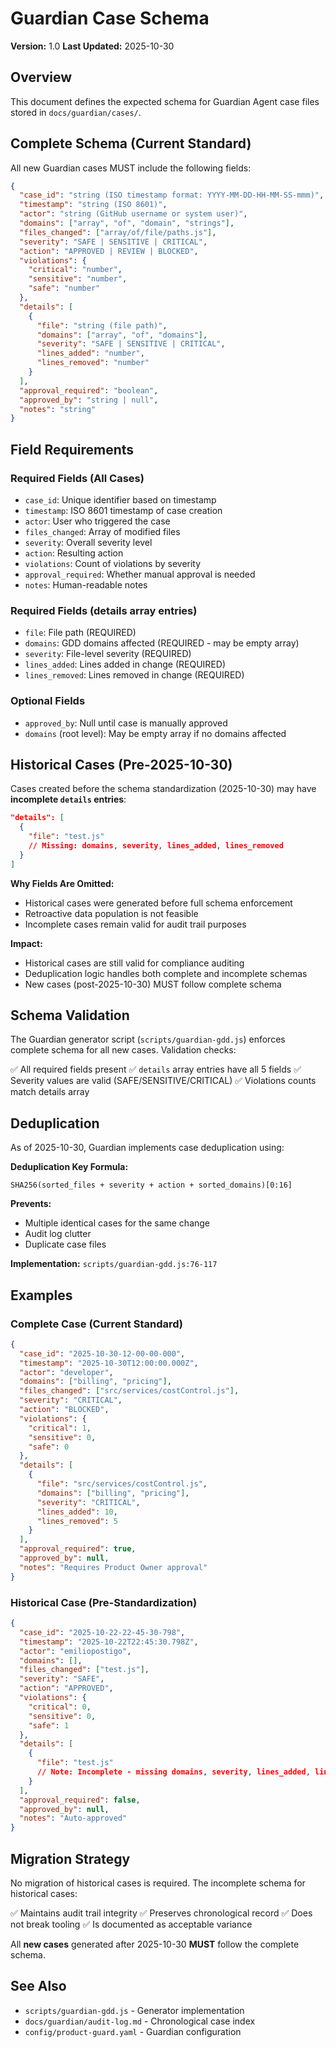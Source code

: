# Guardian Case Schema

**Version:** 1.0
**Last Updated:** 2025-10-30

## Overview

This document defines the expected schema for Guardian Agent case files stored in `docs/guardian/cases/`.

## Complete Schema (Current Standard)

All new Guardian cases MUST include the following fields:

```json
{
  "case_id": "string (ISO timestamp format: YYYY-MM-DD-HH-MM-SS-mmm)",
  "timestamp": "string (ISO 8601)",
  "actor": "string (GitHub username or system user)",
  "domains": ["array", "of", "domain", "strings"],
  "files_changed": ["array/of/file/paths.js"],
  "severity": "SAFE | SENSITIVE | CRITICAL",
  "action": "APPROVED | REVIEW | BLOCKED",
  "violations": {
    "critical": "number",
    "sensitive": "number",
    "safe": "number"
  },
  "details": [
    {
      "file": "string (file path)",
      "domains": ["array", "of", "domains"],
      "severity": "SAFE | SENSITIVE | CRITICAL",
      "lines_added": "number",
      "lines_removed": "number"
    }
  ],
  "approval_required": "boolean",
  "approved_by": "string | null",
  "notes": "string"
}
```

## Field Requirements

### Required Fields (All Cases)
- `case_id`: Unique identifier based on timestamp
- `timestamp`: ISO 8601 timestamp of case creation
- `actor`: User who triggered the case
- `files_changed`: Array of modified files
- `severity`: Overall severity level
- `action`: Resulting action
- `violations`: Count of violations by severity
- `approval_required`: Whether manual approval is needed
- `notes`: Human-readable notes

### Required Fields (details array entries)
- `file`: File path (REQUIRED)
- `domains`: GDD domains affected (REQUIRED - may be empty array)
- `severity`: File-level severity (REQUIRED)
- `lines_added`: Lines added in change (REQUIRED)
- `lines_removed`: Lines removed in change (REQUIRED)

### Optional Fields
- `approved_by`: Null until case is manually approved
- `domains` (root level): May be empty array if no domains affected

## Historical Cases (Pre-2025-10-30)

Cases created before the schema standardization (2025-10-30) may have **incomplete `details` entries**:

```json
"details": [
  {
    "file": "test.js"
    // Missing: domains, severity, lines_added, lines_removed
  }
]
```

**Why Fields Are Omitted:**
- Historical cases were generated before full schema enforcement
- Retroactive data population is not feasible
- Incomplete cases remain valid for audit trail purposes

**Impact:**
- Historical cases are still valid for compliance auditing
- Deduplication logic handles both complete and incomplete schemas
- New cases (post-2025-10-30) MUST follow complete schema

## Schema Validation

The Guardian generator script (`scripts/guardian-gdd.js`) enforces complete schema for all new cases. Validation checks:

✅ All required fields present
✅ `details` array entries have all 5 fields
✅ Severity values are valid (SAFE/SENSITIVE/CRITICAL)
✅ Violations counts match details array

## Deduplication

As of 2025-10-30, Guardian implements case deduplication using:

**Deduplication Key Formula:**
```text
SHA256(sorted_files + severity + action + sorted_domains)[0:16]
```

**Prevents:**
- Multiple identical cases for the same change
- Audit log clutter
- Duplicate case files

**Implementation:** `scripts/guardian-gdd.js:76-117`

## Examples

### Complete Case (Current Standard)
```json
{
  "case_id": "2025-10-30-12-00-00-000",
  "timestamp": "2025-10-30T12:00:00.000Z",
  "actor": "developer",
  "domains": ["billing", "pricing"],
  "files_changed": ["src/services/costControl.js"],
  "severity": "CRITICAL",
  "action": "BLOCKED",
  "violations": {
    "critical": 1,
    "sensitive": 0,
    "safe": 0
  },
  "details": [
    {
      "file": "src/services/costControl.js",
      "domains": ["billing", "pricing"],
      "severity": "CRITICAL",
      "lines_added": 10,
      "lines_removed": 5
    }
  ],
  "approval_required": true,
  "approved_by": null,
  "notes": "Requires Product Owner approval"
}
```

### Historical Case (Pre-Standardization)
```json
{
  "case_id": "2025-10-22-22-45-30-798",
  "timestamp": "2025-10-22T22:45:30.798Z",
  "actor": "emiliopostigo",
  "domains": [],
  "files_changed": ["test.js"],
  "severity": "SAFE",
  "action": "APPROVED",
  "violations": {
    "critical": 0,
    "sensitive": 0,
    "safe": 1
  },
  "details": [
    {
      "file": "test.js"
      // Note: Incomplete - missing domains, severity, lines_added, lines_removed
    }
  ],
  "approval_required": false,
  "approved_by": null,
  "notes": "Auto-approved"
}
```

## Migration Strategy

No migration of historical cases is required. The incomplete schema for historical cases:

✅ Maintains audit trail integrity
✅ Preserves chronological record
✅ Does not break tooling
✅ Is documented as acceptable variance

All **new cases** generated after 2025-10-30 **MUST** follow the complete schema.

## See Also

- `scripts/guardian-gdd.js` - Generator implementation
- `docs/guardian/audit-log.md` - Chronological case index
- `config/product-guard.yaml` - Guardian configuration
